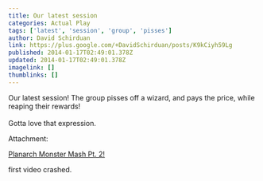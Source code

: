 ```yaml
---
title: Our latest session
categories: Actual Play
tags: ['latest', 'session', 'group', 'pisses']
author: David Schirduan
link: https://plus.google.com/+DavidSchirduan/posts/K9kCiyh59Lg
published: 2014-01-17T02:49:01.378Z
updated: 2014-01-17T02:49:01.378Z
imagelink: []
thumblinks: []
---
```


Our latest session! The group pisses off a wizard, and pays the price, while reaping their rewards!<br /><br />Gotta love that expression.


Attachment:

<a href='http://www.youtube.com/watch?v=0wMdOnivW9E'>Planarch Monster Mash Pt. 2!</a>


first video crashed.